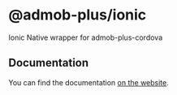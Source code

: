 # @admob-plus/ionic

Ionic Native wrapper for admob-plus-cordova

## Documentation

You can find the documentation [on the website](https://admob-plus.github.io/docs/ionic/).
